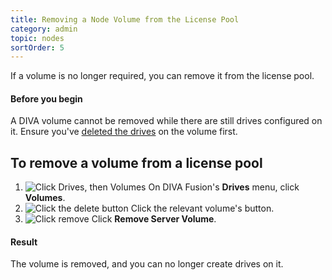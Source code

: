```yaml
---
title: Removing a Node Volume from the License Pool
category: admin
topic: nodes
sortOrder: 5
---
```


If a volume is no longer required, you can remove it from the license pool.

<div class="note note--default">
	<h4 class="note__title"><i class="fa fa-hand-stop-o"></i> Before you begin</h4>
	<p>
		A DIVA volume cannot be removed while there are still drives configured on it.
		Ensure you've <a href="/v2/articles/deleting-a-drive.html">deleted the drives</a> on the volume first.
	</p>
</div>

## To remove a volume from a license pool

1. ![Click Drives, then Volumes](/images/v2/nodes/volumes-menu.png)
	On DIVA Fusion's **Drives** menu, click **Volumes**.
2. ![Click the delete button](/images/v2/nodes/volumes-remove-btn.png)
	Click the relevant volume's **<i class="fa fa-trash"></i>** button.
3. ![Click remove](/images/v2/nodes/volumes-remove-confirm.png)
	Click **Remove Server Volume**.

<div class="note note--success">
	<h4 class="note__title"><i class="fa fa-check-circle"></i> Result</h4>
	<p>The volume is removed, and you can no longer create drives on it.</p>
</div>
